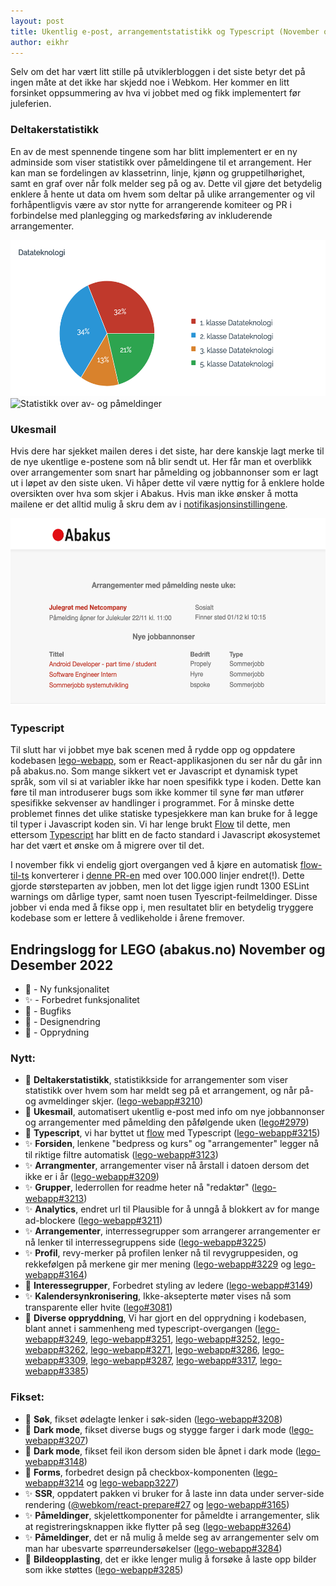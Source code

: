 ```yaml
---
layout: post
title: Ukentlig e-post, arrangementstatistikk og Typescript (November og Desember 2022)
author: eikhr
---
```


Selv om det har vært litt stille på utviklerbloggen i det siste betyr det på ingen måte at det ikke har skjedd noe i Webkom. Her kommer en litt forsinket oppsummering av hva vi jobbet med og fikk implementert før juleferien.

### Deltakerstatistikk

En av de mest spennende tingene som har blitt implementert er en ny adminside som viser statistikk over påmeldingene til et arrangement. Her kan man se fordelingen av klassetrinn, linje, kjønn og gruppetilhørighet, samt en graf over når folk melder seg på og av. Dette vil gjøre det betydelig enklere å hente ut data om hvem som deltar på ulike arrangementer og vil forhåpentligvis være av stor nytte for arrangerende komiteer og PR i forbindelse med planlegging og markedsføring av inkluderende arrangementer.

<img height="250" alt="Statistikk over klassetrinn" src="/images/posts/2023-01-11-stat-klassetrinn.png">
<img height="250" alt="Statistikk over av- og påmeldinger" src="/images/posts/2023-01-11-stat-påmeldinger.png">

### Ukesmail

Hvis dere har sjekket mailen deres i det siste, har dere kanskje lagt merke til de nye ukentlige e-postene som nå blir sendt ut. Her får man et overblikk over arrangementer som snart har påmelding og jobbannonser som er lagt ut i løpet av den siste uken. Vi håper dette vil være nyttig for å enklere holde oversikten over hva som skjer i Abakus. Hvis man ikke ønsker å motta mailene er det alltid mulig å skru dem av i [notifikasjonsinstillingene](https://abakus.no/users/me/settings/notifications).

<img height="300" alt="Ukentlig e-post" src="/images/posts/2023-01-11-ukentlig-epost.png">

### Typescript

Til slutt har vi jobbet mye bak scenen med å rydde opp og oppdatere kodebasen [lego-webapp](https://github.com/webkom/lego-webapp), som er React-applikasjonen du ser når du går inn på abakus.no. Som mange sikkert vet er Javascript et dynamisk typet språk, som vil si at variabler ikke har noen spesifikk type i koden. Dette kan føre til man introduserer bugs som ikke kommer til syne før man utfører spesifikke sekvenser av handlinger i programmet. For å minske dette problemet finnes det ulike statiske typesjekkere man kan bruke for å legge til typer i Javascript koden sin. Vi har lenge brukt [Flow](https://flow.org/) til dette, men ettersom [Typescript](https://www.typescriptlang.org/) har blitt en de facto standard i Javascript økosystemet har det vært et ønske om å migrere over til det. 

I november fikk vi endelig gjort overgangen ved å kjøre en automatisk [flow-til-ts](https://github.com/Khan/flow-to-ts) konverterer i [denne PR-en](https://github.com/webkom/lego-webapp/pull/3215) med over 100.000 linjer endret(!). Dette gjorde størsteparten av jobben, men lot det ligge igjen rundt 1300 ESLint warnings om dårlige typer, samt noen tusen Tyescript-feilmeldinger. Disse jobber vi enda med å fikse opp i, men resultatet blir en betydelig tryggere kodebase som er lettere å vedlikeholde i årene fremover.

## Endringslogg for LEGO (abakus.no) November og Desember 2022

- 🚀 - Ny funksjonalitet
- ✨ - Forbedret funksjonalitet
- 🐛 - Bugfiks
- 🎨 - Designendring
- 🧹 - Opprydning

### Nytt:

- 🚀 **Deltakerstatistikk**, statistikkside for arrangementer som viser statistikk over hvem som har meldt seg på et arrangement, og når på- og avmeldinger skjer. ([lego-webapp#3210](https://github.com/webkom/lego-webapp/pull/3210))
- 🚀 **Ukesmail**, automatisert ukentlig e-post med info om nye jobbannonser og arrangementer med påmelding den påfølgende uken ([lego#2979](https://github.com/webkom/lego/pull/2979))
- 🧹 **Typescript**, vi har byttet ut [flow](https://flow.org/) med Typescript ([lego-webapp#3215](https://github.com/webkom/lego-webapp/pull/3215))
- ✨ **Forsiden**, lenkene "bedpress og kurs" og "arrangementer" legger nå til riktige filtre automatisk ([lego-webapp#3123](https://github.com/webkom/lego-webapp/pull/3123))
- ✨ **Arrangmenter**, arrangementer viser nå årstall i datoen dersom det ikke er i år ([lego-webapp#3209](https://github.com/webkom/lego-webapp/pull/3209))
- ✨ **Grupper**, lederrollen for readme heter nå "redaktør" ([lego-webapp#3213](https://github.com/webkom/lego-webapp/pull/3213))
- ✨ **Analytics**, endret url til Plausible for å unngå å blokkert av for mange ad-blockere ([lego-webapp#3211](https://github.com/webkom/lego-webapp/pull/3211))
- ✨ **Arrangementer**, interressegrupper som arrangerer arrangementer er nå lenker til interressegruppens side ([lego-webapp#3225](https://github.com/webkom/lego-webapp/pull/3225))
- ✨ **Profil**, revy-merker på profilen lenker nå til revygruppesiden, og rekkefølgen på merkene gir mer mening ([lego-webapp#3229](https://github.com/webkom/lego-webapp/pull/3229) og [lego-webapp#3164](https://github.com/webkom/lego-webapp/pull/3164))
- 🎨 **Interessegrupper**, Forbedret styling av ledere ([lego-webapp#3149](https://github.com/webkom/lego-webapp/pull/3149))
- ✨ **Kalendersynkronisering**, Ikke-aksepterte møter vises nå som transparente eller hvite ([lego#3081](https://github.com/webkom/lego/pull/3081))
- 🧹 **Diverse oppryddning**, Vi har gjort en del opprydning i kodebasen, blant annet i sammenheng med typescript-overgangen ([lego-webapp#3249](https://github.com/webkom/lego-webapp/pull/3249/files), [lego-webapp#3251](https://github.com/webkom/lego-webapp/pull/3251), [lego-webapp#3252](https://github.com/webkom/lego-webapp/pull/3252), [lego-webapp#3262](https://github.com/webkom/lego-webapp/pull/3262), [lego-webapp#3271](https://github.com/webkom/lego-webapp/pull/3271), [lego-webapp#3286](https://github.com/webkom/lego-webapp/pull/3286), [lego-webapp#3309](https://github.com/webkom/lego-webapp/pull/3309), [lego-webapp#3287](https://github.com/webkom/lego-webapp/pull/3287), [lego-webapp#3317](https://github.com/webkom/lego-webapp/pull/3317), [lego-webapp#3385](https://github.com/webkom/lego-webapp/pull/3385))

### Fikset:

- 🐛 **Søk**, fikset ødelagte lenker i søk-siden ([lego-webapp#3208](https://github.com/webkom/lego-webapp/pull/3208))
- 🎨 **Dark mode**, fikset diverse bugs og stygge farger i dark mode ([lego-webapp#3207](https://github.com/webkom/lego-webapp/pull/3201))
- 🐛 **Dark mode**, fikset feil ikon dersom siden ble åpnet i dark mode ([lego-webapp#3148](https://github.com/webkom/lego-webapp/pull/3148))
- 🎨 **Forms**, forbedret design på checkbox-komponenten ([lego-webapp#3214](https://github.com/webkom/lego-webapp/pull/3214) og [lego-webapp3227](https://github.com/webkom/lego-webapp/pull/3227))
- ✨ **SSR**, oppdatert pakken vi bruker for å laste inn data under server-side rendering ([@webkom/react-prepare#27](https://github.com/webkom/react-prepare/pull/27) og [lego-webapp#3165](https://github.com/webkom/lego-webapp/pull/3165))
- ✨ **Påmeldinger**, skjelettkomponenter for påmeldte i arrangementer, slik at registreringsknappen ikke flytter på seg ([lego-webapp#3264](https://github.com/webkom/lego-webapp/pull/3264))
- ✨ **Påmeldinger**, det er nå mulig å melde seg av arrangementer selv om man har ubesvarte spørreundersøkelser ([lego-webapp#3284](https://github.com/webkom/lego-webapp/pull/3284))
- 🐛 **Bildeopplasting**, det er ikke lenger mulig å forsøke å laste opp bilder som ikke støttes ([lego-webapp#3285](https://github.com/webkom/lego-webapp/pull/3285))
